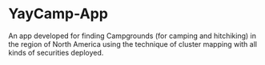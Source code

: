 # YayCamp-App
An app developed for finding Campgrounds (for camping and hitchiking) in the region of North America using the technique of cluster mapping with all kinds of securities deployed.
